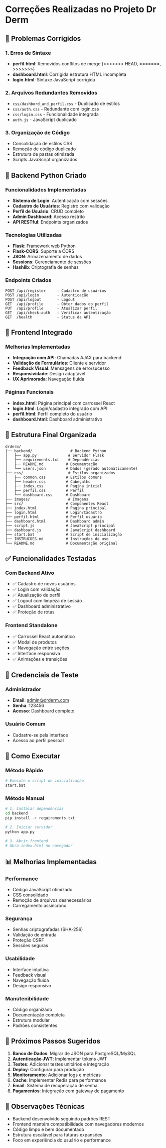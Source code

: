 # Correções Realizadas no Projeto Dr Derm

## 🔧 Problemas Corrigidos

### 1. Erros de Sintaxe
- **perfil.html**: Removidos conflitos de merge (<<<<<<< HEAD, =======, >>>>>>>)
- **dashboard.html**: Corrigida estrutura HTML incompleta
- **login.html**: Sintaxe JavaScript corrigida

### 2. Arquivos Redundantes Removidos
- `css/dashbord_and_perfil.css` - Duplicado de estilos
- `css/auth.css` - Redundante com login.css
- `css/login.css` - Funcionalidade integrada
- `auth.js` - JavaScript duplicado

### 3. Organização de Código
- Consolidação de estilos CSS
- Remoção de código duplicado
- Estrutura de pastas otimizada
- Scripts JavaScript organizados

## 🚀 Backend Python Criado

### Funcionalidades Implementadas
- **Sistema de Login**: Autenticação com sessões
- **Cadastro de Usuários**: Registro com validação
- **Perfil de Usuário**: CRUD completo
- **Admin Dashboard**: Acesso restrito
- **API RESTful**: Endpoints organizados

### Tecnologias Utilizadas
- **Flask**: Framework web Python
- **Flask-CORS**: Suporte a CORS
- **JSON**: Armazenamento de dados
- **Sessions**: Gerenciamento de sessões
- **Hashlib**: Criptografia de senhas

### Endpoints Criados
```
POST /api/register     - Cadastro de usuários
POST /api/login        - Autenticação
POST /api/logout       - Logout
GET  /api/profile      - Obter dados do perfil
PUT  /api/profile      - Atualizar perfil
GET  /api/check-auth   - Verificar autenticação
GET  /health           - Status da API
```

## 🎨 Frontend Integrado

### Melhorias Implementadas
- **Integração com API**: Chamadas AJAX para backend
- **Validação de Formulários**: Cliente e servidor
- **Feedback Visual**: Mensagens de erro/sucesso
- **Responsividade**: Design adaptável
- **UX Aprimorada**: Navegação fluida

### Páginas Funcionais
- **index.html**: Página principal com carrossel React
- **login.html**: Login/cadastro integrado com API
- **perfil.html**: Perfil completo do usuário
- **dashboard.html**: Dashboard administrativo

## 📁 Estrutura Final Organizada

```
drderm/
├── backend/                 # Backend Python
│   ├── app.py              # Servidor Flask
│   ├── requirements.txt    # Dependências
│   ├── README.md          # Documentação
│   └── users.json         # Dados (gerado automaticamente)
├── css/                    # Estilos organizados
│   ├── common.css         # Estilos comuns
│   ├── header.css         # Cabeçalho
│   ├── index.css          # Página inicial
│   ├── perfil.css         # Perfil
│   └── dashboard.css      # Dashboard
├── images/                 # Imagens
├── src/                   # Componentes React
├── index.html             # Página principal
├── login.html             # Login/Cadastro
├── perfil.html            # Perfil usuário
├── dashboard.html         # Dashboard admin
├── script.js              # JavaScript principal
├── dashboard.js           # JavaScript dashboard
├── start.bat              # Script de inicialização
├── INSTRUCOES.md          # Instruções de uso
└── README.md              # Documentação original
```

## ✅ Funcionalidades Testadas

### Com Backend Ativo
- ✅ Cadastro de novos usuários
- ✅ Login com validação
- ✅ Atualização de perfil
- ✅ Logout com limpeza de sessão
- ✅ Dashboard administrativo
- ✅ Proteção de rotas

### Frontend Standalone
- ✅ Carrossel React automático
- ✅ Modal de produtos
- ✅ Navegação entre seções
- ✅ Interface responsiva
- ✅ Animações e transições

## 🔐 Credenciais de Teste

### Administrador
- **Email**: admin@drderm.com
- **Senha**: 123456
- **Acesso**: Dashboard completo

### Usuário Comum
- Cadastre-se pela interface
- Acesso ao perfil pessoal

## 🚀 Como Executar

### Método Rápido
```bash
# Execute o script de inicialização
start.bat
```

### Método Manual
```bash
# 1. Instalar dependências
cd backend
pip install -r requirements.txt

# 2. Iniciar servidor
python app.py

# 3. Abrir frontend
# Abra index.html no navegador
```

## 📊 Melhorias Implementadas

### Performance
- Código JavaScript otimizado
- CSS consolidado
- Remoção de arquivos desnecessários
- Carregamento assíncrono

### Segurança
- Senhas criptografadas (SHA-256)
- Validação de entrada
- Proteção CSRF
- Sessões seguras

### Usabilidade
- Interface intuitiva
- Feedback visual
- Navegação fluida
- Design responsivo

### Manutenibilidade
- Código organizado
- Documentação completa
- Estrutura modular
- Padrões consistentes

## 🎯 Próximos Passos Sugeridos

1. **Banco de Dados**: Migrar de JSON para PostgreSQL/MySQL
2. **Autenticação JWT**: Implementar tokens JWT
3. **Testes**: Adicionar testes unitários e integração
4. **Deploy**: Configurar para produção
5. **Monitoramento**: Adicionar logs e métricas
6. **Cache**: Implementar Redis para performance
7. **Email**: Sistema de recuperação de senha
8. **Pagamentos**: Integração com gateway de pagamento

## 📝 Observações Técnicas

- Backend desenvolvido seguindo padrões REST
- Frontend mantém compatibilidade com navegadores modernos
- Código limpo e bem documentado
- Estrutura escalável para futuras expansões
- Foco em experiência do usuário e performance